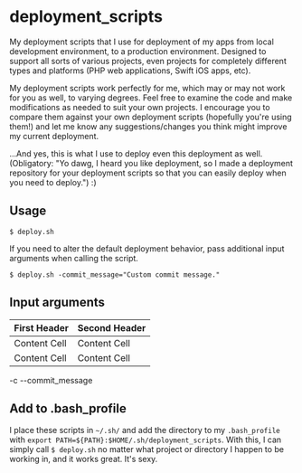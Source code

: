 # deployment_scripts

My deployment scripts that I use for deployment of my apps from local development environment, to a production environment. Designed to support all sorts of various projects, even projects for completely different types and platforms (PHP web applications, Swift iOS apps, etc).

My deployment scripts work perfectly for me, which may or may not work for you as well, to varying degrees. Feel free to examine the code and make modifications as needed to suit your own projects. I encourage you to compare them against your own deployment scripts (hopefully you're using them!) and let me know any suggestions/changes you think might improve my current deployment.

...And yes, this is what I use to deploy even this deployment as well. (Obligatory: "Yo dawg, I heard you like deployment, so I made a deployment repository for your deployment scripts so that you can easily deploy when you need to deploy.") :)

## Usage

`$ deploy.sh`

If you need to alter the default deployment behavior, pass additional input arguments when calling the script.

`$ deploy.sh -commit_message="Custom commit message."`

## Input arguments

| First Header  | Second Header |
| ------------- | ------------- |
| Content Cell  | Content Cell  |
| Content Cell  | Content Cell  |

-c --commit_message

## Add to .bash_profile

I place these scripts in `~/.sh/` and add the directory to my `.bash_profile` with `export PATH=${PATH}:$HOME/.sh/deployment_scripts`. With this, I can simply call `$ deploy.sh` no matter what project or directory I happen to be working in, and it works great. It's sexy.